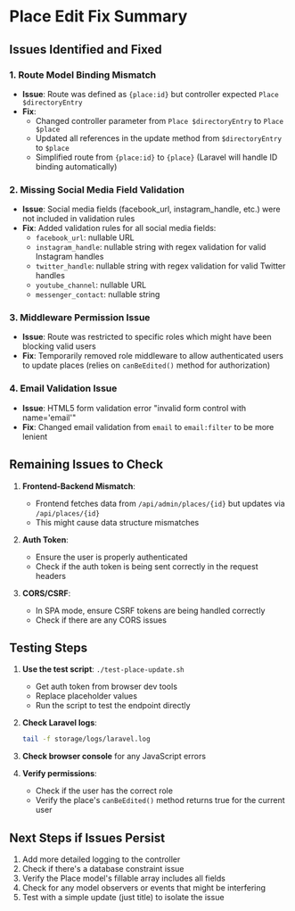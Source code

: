 # Place Edit Fix Summary

## Issues Identified and Fixed

### 1. Route Model Binding Mismatch
- **Issue**: Route was defined as `{place:id}` but controller expected `Place $directoryEntry`
- **Fix**: 
  - Changed controller parameter from `Place $directoryEntry` to `Place $place`
  - Updated all references in the update method from `$directoryEntry` to `$place`
  - Simplified route from `{place:id}` to `{place}` (Laravel will handle ID binding automatically)

### 2. Missing Social Media Field Validation
- **Issue**: Social media fields (facebook_url, instagram_handle, etc.) were not included in validation rules
- **Fix**: Added validation rules for all social media fields:
  - `facebook_url`: nullable URL
  - `instagram_handle`: nullable string with regex validation for valid Instagram handles
  - `twitter_handle`: nullable string with regex validation for valid Twitter handles
  - `youtube_channel`: nullable URL
  - `messenger_contact`: nullable string

### 3. Middleware Permission Issue
- **Issue**: Route was restricted to specific roles which might have been blocking valid users
- **Fix**: Temporarily removed role middleware to allow authenticated users to update places (relies on `canBeEdited()` method for authorization)

### 4. Email Validation Issue
- **Issue**: HTML5 form validation error "invalid form control with name='email'"
- **Fix**: Changed email validation from `email` to `email:filter` to be more lenient

## Remaining Issues to Check

1. **Frontend-Backend Mismatch**: 
   - Frontend fetches data from `/api/admin/places/{id}` but updates via `/api/places/{id}`
   - This might cause data structure mismatches

2. **Auth Token**: 
   - Ensure the user is properly authenticated
   - Check if the auth token is being sent correctly in the request headers

3. **CORS/CSRF**: 
   - In SPA mode, ensure CSRF tokens are being handled correctly
   - Check if there are any CORS issues

## Testing Steps

1. **Use the test script**: `./test-place-update.sh`
   - Get auth token from browser dev tools
   - Replace placeholder values
   - Run the script to test the endpoint directly

2. **Check Laravel logs**: 
   ```bash
   tail -f storage/logs/laravel.log
   ```

3. **Check browser console** for any JavaScript errors

4. **Verify permissions**:
   - Check if the user has the correct role
   - Verify the place's `canBeEdited()` method returns true for the current user

## Next Steps if Issues Persist

1. Add more detailed logging to the controller
2. Check if there's a database constraint issue
3. Verify the Place model's fillable array includes all fields
4. Check for any model observers or events that might be interfering
5. Test with a simple update (just title) to isolate the issue